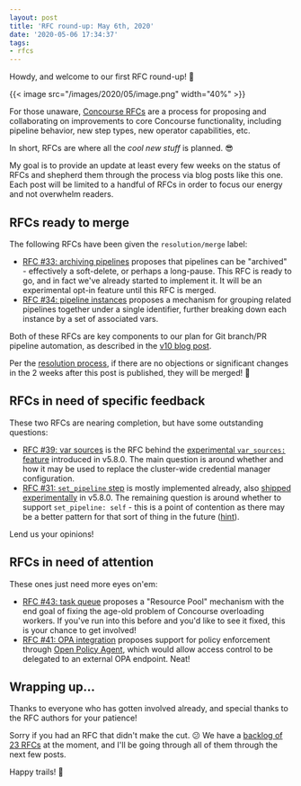 ```yaml
---
layout: post
title: 'RFC round-up: May 6th, 2020'
date: '2020-05-06 17:34:37'
tags:
- rfcs
---
```


Howdy, and welcome to our first RFC round-up! 🤠

{{< image src="/images/2020/05/image.png" width="40%" >}}

For those unaware, [Concourse RFCs](https://github.com/concourse/rfcs#concourse-rfcs) are a process for proposing and collaborating on improvements to core Concourse functionality, including pipeline behavior, new step types, new operator capabilities, etc.

In short, RFCs are where all the _cool new stuff_ is planned. 😎

My goal is to provide an update at least every few weeks on the status of RFCs and shepherd them through the process via blog posts like this one. Each post will be limited to a handful of RFCs in order to focus our energy and not overwhelm readers.

## RFCs ready to merge

The following RFCs have been given the `resolution/merge` label:

- [RFC #33: archiving pipelines](https://github.com/concourse/rfcs/pull/33) proposes that pipelines can be "archived" - effectively a soft-delete, or perhaps a long-pause. This RFC is ready to go, and in fact we've already started to implement it. It will be an experimental opt-in feature until this RFC is merged.
- [RFC #34: pipeline instances](https://github.com/concourse/rfcs/pull/34) proposes a mechanism for grouping related pipelines together under a single identifier, further breaking down each instance by a set of associated vars.

Both of these RFCs are key components to our plan for Git branch/PR pipeline automation, as described in the [v10 blog post](/posts/2019-07-17-core-roadmap-towards-v10/).

Per the [resolution process](https://github.com/concourse/rfcs/blob/master/README.md#resolution), if there are no objections or significant changes in the 2 weeks after this post is published, they will be merged! 🚀

## RFCs in need of specific feedback

These two RFCs are nearing completion, but have some outstanding questions:

- [RFC #39: var sources](https://github.com/concourse/rfcs/pull/39) is the RFC behind the [experimental `var_sources:` feature](https://concourse-ci.org/vars.html#var-sources) introduced in v5.8.0. The main question is around whether and how it may be used to replace the cluster-wide credential manager configuration.
- [RFC #31: `set_pipeline` step](https://github.com/concourse/rfcs/pull/31) is mostly implemented already, also [shipped experimentally](https://concourse-ci.org/jobs.html#schema.step.set-pipeline-step.set_pipeline) in v5.8.0. The remaining question is around whether to support `set_pipeline: self` - this is a point of contention as there may be a better pattern for that sort of thing in the future ([hint](https://github.com/concourse/rfcs/pull/32)).

Lend us your opinions!

## RFCs in need of attention

These ones just need more eyes on'em:

- [RFC #43: task queue](https://github.com/concourse/rfcs/pull/43) proposes a "Resource Pool" mechanism with the end goal of fixing the age-old problem of Concourse overloading workers. If you've run into this before and you'd like to see it fixed, this is your chance to get involved!
- [RFC #41: OPA integration](https://github.com/concourse/rfcs/pull/41) proposes support for policy enforcement through [Open Policy Agent](https://www.openpolicyagent.org/), which would allow access control to be delegated to an external OPA endpoint. Neat!

## Wrapping up...

Thanks to everyone who has gotten involved already, and special thanks to the RFC authors for your patience!

Sorry if you had an RFC that didn't make the cut. 😕 We have a [backlog of 23 RFCs](https://github.com/concourse/rfcs/pulls) at the moment, and I'll be going through all of them through the next few posts.

Happy trails! 🐎

